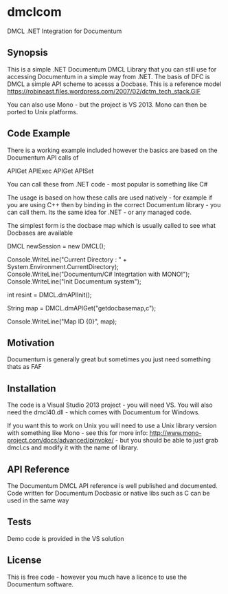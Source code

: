 # dmclcom
DMCL .NET Integration for Documentum 

## Synopsis

This is a simple .NET Documentum DMCL Library that you can still use for accessing Documentum in a simple way from .NET.  The basis of DFC is DMCL a simple API scheme to acesss a Docbase.  This is a reference model https://robineast.files.wordpress.com/2007/02/dctm_tech_stack.GIF

You can also use Mono - but the project is VS 2013.   Mono can then be ported to Unix platforms.


## Code Example

There is a working example included however the basics are based on the Documentum API calls of 

APIGet
APIExec
APIGet
APISet

You can call these from .NET code - most popular is something like C#

The usage is based on how these calls are used natively - for example if you are using C++ then by binding in the correct Documentum library - you can call them.  Its the same idea for .NET - or any managed code.  

The simplest form is the docbase map which is usually called to see what Docbases are available

DMCL newSession = new DMCL(); 

Console.WriteLine("Current Directory : " + System.Environment.CurrentDirectory);
Console.WriteLine("Documentum/C# Integrtation with MONO!");
Console.WriteLine("Init Documentum system");

int resint = DMCL.dmAPIInit();

String map = DMCL.dmAPIGet("getdocbasemap,c");

Console.WriteLine("Map ID {0}", map);

## Motivation

Documentum is generally great but sometimes you just need something thats as FAF

## Installation

The code is a Visual Studio 2013 project - you will need VS.  You will also need the dmcl40.dll - which comes with Documentum for Windows.  

If you want this to work on Unix you will need to use a Unix library version with something like Mono - see this for more info: http://www.mono-project.com/docs/advanced/pinvoke/ - but you should be able to just grab dmcl.cs and modify it with the name of library.

## API Reference

The Documentum DMCL API reference is well published and documented.  Code written for Documentum Docbasic or native libs such as C can be used in the same way

## Tests

Demo code is provided in the VS solution

## License

This is free code - however you much have a licence to use the Documentum software.

  
